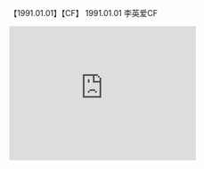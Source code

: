 【1991.01.01】【CF】 1991.01.01 李英爱CF       
<div class="embed-container">
  <iframe
      src="https://video.h5.weibo.cn/1034:4361820228519825/4361820896020592"
      width="335"
      height="240"
      frameborder="0"
      allowfullscreen="">
  </iframe>
</div>
